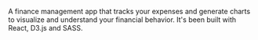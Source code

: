 A finance management app that tracks your expenses and generate charts to visualize and understand your financial behavior.
It's been built with React, D3.js and SASS.

